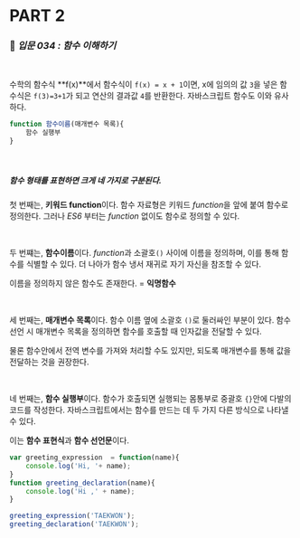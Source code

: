 # PART 2

###  :pencil: ***입문 034 :  함수 이해하기***

<br>

수학의 함수식 **f(x)**에서 함수식이 `f(x) = x + 1`이면, x에 임의의 값 `3`을 넣은 함수식은 `f(3)=3+1`가 되고 연산의 결과값 `4`를 반환한다. 자바스크립트 함수도 이와 유사하다. 

```javascript
function 함수이름(매개변수 목록){
	함수 실행부
}
```

<br>

##### _함수 형태를 표현하면 크게 네 가지로 구분된다._

첫 번째는, **키워드 function**이다. 함수 자료형은 키워드 *function*을 앞에 붙여 함수로 정의한다. 그러나 *ES6* 부터는 *function* 없이도 함수로 정의할 수 있다.

<br>

두 번쨰는, **함수이름**이다. *function*과 소괄호`()` 사이에 이름을 정의하며, 이를 통해 함수를 식별할 수 있다. 더 나아가 함수 냉서 재귀로 자기 자신을 참조할 수 있다. 

이름을 정의하지 않은 함수도 존재한다. = **익명함수**

<br>

세 번째는, **매개변수 목록**이다. 함수 이름 옆에 소괄호 `()`로 둘러싸인 부분이 있다. 함수 선언 시 매개변수 목록을 정의하면 함수를 호출할 때 인자값을 전달할 수 있다. 

물론 함수안에서 전역 변수를 가져와 처리할 수도 있지만, 되도록 매개변수를 통해 값을 전달하는 것을 권장한다.

<br>

네 번째는, **함수 실행부**이다. 함수가 호출되면 실행되는 몸통부로 중괄호 `{}`안에 다발의 코드를 작성한다. 자바스크립트에서는 함수를 만드는 데 두 가지 다른 방식으로 나타낼 수 있다. 

이는 **함수 표현식**과 **함수 선언문**이다.

```javascript
var greeting_expression  = function(name){
    console.log('Hi, '+ name);
}
function greeting_declaration(name){
    console.log('Hi ,' + name);
}

greeting_expression('TAEKWON');
greeting_declaration('TAEKWON');
```

